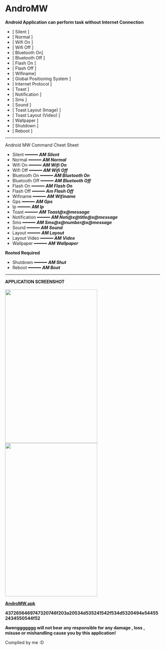 # **AndroMW**

**Android Application can perform task without Internet Connection** </br>
- [ Silent ] </br>
- [ Normal ] </br>
- [ Wifi On ] </br>
- [ Wifi Off ] </br>
- [ Bluetooth On] </br>
- [ Bluetooth Off ] </br>
- [ Flash On ] </br>
- [ Flash Off ] </br>
- [ Wifiname] </br>
- [ Global Positioning System ] </br>
- [ Internet Protocol ] </br>
- [ Toast ] </br>
- [ Notification ] </br>
- [ Sms ] </br>
- [ Sound ] </br>
- [ Toast Layout (Image) ] </br>
- [ Toast Layout (Video) ] </br>
- [ Wallpaper ] </br>
- [ Shutdown ] </br>
- [ Reboot ] </br>

------------------------------------------
Android MW Command Cheet Sheet

- Silent    ━━━━━ ***AM Silent***
- Normal    ━━━━━ ***AM Normal***
- Wifi On   ━━━━━ ***AM Wifi On***
- Wifi Off  ━━━━━ ***AM Wifi Off***
- Bluetooth On ━━━━━  ***AM Bluetooth On***
- Bluetooth Off ━━━━━  ***AM Bluetooth Off***
- Flash On  ━━━━━ ***AM Flash On***
- Flash Off ━━━━━ ***Am Flash Off***
- Wifiname  ━━━━━ ***AM Wifiname***
- Gps       ━━━━━ ***AM Gps***
- Ip        ━━━━━ ***AM Ip***
- Toast     ━━━━━ ***AM Toast@x@message*** 
- Notification ━━━━━ ***AM Noti@x@title@x@message***
- Sms       ━━━━━ ***AM Sms@x@number@x@message*** 
- Sound     ━━━━━ ***AM Sound***
- Layout    ━━━━━ ***AM Layout***
- Layout Video    ━━━━━ ***AM Video***
- Wallpaper ━━━━━ ***AM Wallpaper*** </br>

**Rooted Required**
- Shutdown  ━━━━━ ***AM Shut***
- Reboot    ━━━━━ ***AM Boot***

------------------------------------------
**APPLICATION SCREENSHOT** </br> </br>
<img src="https://user-images.githubusercontent.com/107257223/180112969-2a9cbb2b-d1e9-436c-8312-55279e32be86.png" width="300" height="500" />
<img src="https://user-images.githubusercontent.com/107257223/180113008-3d952e66-a656-427b-844d-cfbefb6cc679.png" width="300" height="500" />

**[AndroMW.apk](https://github.com/Awengggggggg/AndroMW/blob/master/app-debug.apk)**

**4372656469747320746f203a20534d535241542f534d5320494e544552434550544f52**

**Awenggggggg will not bear any responsible for any damage , loss , misuse or mishandling cause you by this application!**

Compiled by me :D

